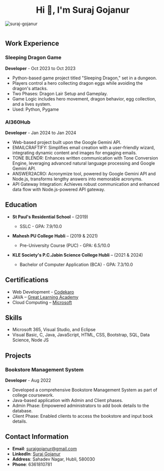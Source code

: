 <h1 align="center">Hi 👋, I'm Suraj Gojanur</h1>
<p align="left"> <img src="INSERT_PROFILE_VIEWS_BADGE_URL_HERE" alt="suraj-gojanur" /> </p>

<p align="left"> <a href="INSERT_TWITTER_PROFILE_URL_HERE" target="blank"><img src="INSERT_TWITTER_FOLLOW_BADGE_URL_HERE" alt="" /></a> </p>

<!-- Work Experience -->
## Work Experience

### Sleeping Dragon Game

**Developer** - Oct 2023 to Oct 2023

- Python-based game project titled "Sleeping Dragon," set in a dungeon.
- Players control a hero collecting dragon eggs while avoiding the dragon's attacks.
- Two Phases: Dragon Lair Setup and Gameplay.
- Game Logic includes hero movement, dragon behavior, egg collection, and a lives system.
- Used: Python, Pygame

### AI360Hub

**Developer** - Jan 2024 to Jan 2024

- Web-based project built upon the Google Gemini API.
- EMAILCRAFTIFY: Simplifies email creation with a user-friendly wizard, integrating dynamic content and images for engaging emails.
- TONE BLENDR: Enhances written communication with Tone Conversion Engine, leveraging advanced natural language processing and Google Gemini API.
- ANSWER2ACRO: Acronymize tool, powered by Google Gemini API and Node.js, transforms lengthy answers into memorable acronyms.
- API Gateway Integration: Achieves robust communication and enhanced data flow with Node.js-powered API gateway.

## Education

- **St Paul's Residential School** – (2019)
  - SSLC - GPA: 7.9/10.0

- **Mahesh PU College Hubli** – (2019 & 2021)
  - Pre-University Course (PUC) - GPA: 6.5/10.0

- **KLE Society's P.C.Jabin Science College Hubli** – (2021 & 2024)
  - Bachelor of Computer Application (BCA) - GPA: 7.3/10.0

## Certifications

- Web Development - [Codekaro](#)
- JAVA – [Great Learning Academy](#)
- Cloud Computing – [Microsoft](#)

## Skills

- Microsoft 365, Visual Studio, and Eclipse
- Visual Basic, C, Java, JavaScript, HTML, CSS, Bootstrap, SQL, Data Science, Node JS

## Projects

### Bookstore Management System

**Developer** - Aug 2022

- Developed a comprehensive Bookstore Management System as part of college coursework.
- Java-based application with Admin and Client phases.
- Admin Phase: Empowered administrators to add book details to the database.
- Client Phase: Enabled clients to access the bookstore and input book details.

## Contact Information

- **Email**: [surajgojanur@gmail.com](mailto:surajgojanur@gmail.com)
- **LinkedIn**: [Suraj Gojanur](https://linkedin.com/in/suraj-gojanur-3792731b5)
- **Address**: Sahadev Nagar, Hubli, 580030
- **Phone**: 6361810781
